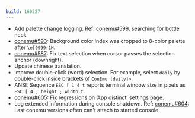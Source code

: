 ```yaml
---
build: 160327
---
```


* Add palette change logging. Ref: [conemu#599](https://github.com/Maximus5/ConEmu/issues/599), searching for bottle neck
* [conemu#593](https://github.com/Maximus5/ConEmu/issues/593): Background color index was cropped to 8-color palette after `\e[9999;1H`.
* [conemu#587](https://github.com/Maximus5/ConEmu/issues/587): Fix text selection when cursor passes the selection anchor (downright).
* Update chinese translation.
* Improve double-click (word) selection.
  For example, select `daily` by double-click inside brackets of `ConEmu [daily]>`.
* ANSI: Sequence `ESC [ 1 4 t` reports terminal window size in pixels as `ESC [ 4 ; height ; width t`.
* [conemu#605](https://github.com/Maximus5/ConEmu/issues/605): Fix regressions on ‘App distinct’ settings page.
* Log extended information during console shutdown.
  Ref: [conemu#604](https://github.com/Maximus5/ConEmu/issues/604): Last conemu versions often can't attach to started console

